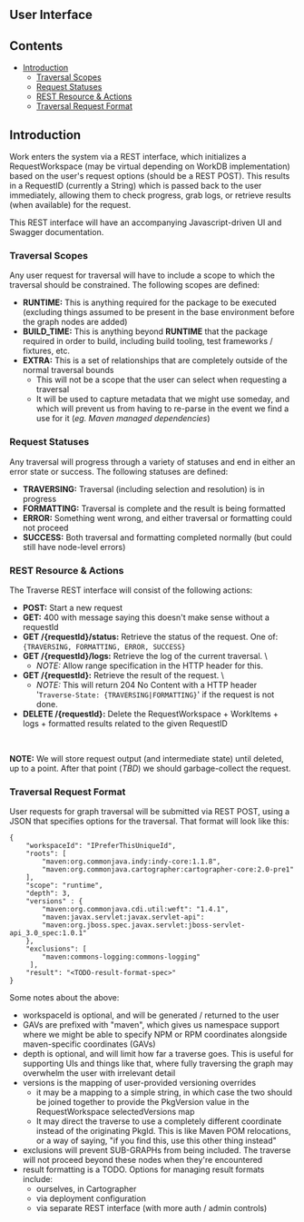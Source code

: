User Interface
--------------

## Contents

<!-- toc -->

- [Introduction](#introduction)
  * [Traversal Scopes](#traversal-scopes)
  * [Request Statuses](#request-statuses)
  * [REST Resource & Actions](#rest-resource--actions)
  * [Traversal Request Format](#traversal-request-format)

<!-- tocstop -->

## Introduction

Work enters the system via a REST interface, which initializes a
RequestWorkspace (may be virtual depending on WorkDB implementation)
based on the user's request options (should be a REST POST). This
results in a RequestID (currently a String) which is passed back to the
user immediately, allowing them to check progress, grab logs, or
retrieve results (when available) for the request.

This REST interface will have an accompanying Javascript-driven UI and
Swagger documentation.

### Traversal Scopes

Any user request for traversal will have to include a scope to which the
traversal should be constrained. The following scopes are defined:

-   **RUNTIME:** This is anything required for the package to be
    executed (excluding things assumed to be present in the base
    environment before the graph nodes are added)
-   **BUILD_TIME:** This is anything beyond **RUNTIME** that the
    package required in order to build, including build tooling, test
    frameworks / fixtures, etc.
-   **EXTRA:** This is a set of relationships that are completely
    outside of the normal traversal bounds
    -   This will not be a scope that the user can select when
        requesting a traversal
    -   It will be used to capture metadata that we might use someday,
        and which will prevent us from having to re-parse in the event
        we find a use for it (*eg. Maven managed dependencies*)

### Request Statuses

Any traversal will progress through a variety of statuses and end in
either an error state or success. The following statuses are defined:

-   **TRAVERSING:** Traversal (including selection and resolution) is in
    progress
-   **FORMATTING:** Traversal is complete and the result is being
    formatted
-   **ERROR:** Something went wrong, and either traversal or formatting
    could not proceed
-   **SUCCESS:** Both traversal and formatting completed normally (but
    could still have node-level errors)

### REST Resource & Actions

The Traverse REST interface will consist of the following actions:

-   **POST:** Start a new request
-   **GET:** 400 with message saying this doesn't make sense without a
    requestId
-   **GET /{requestId}/status:** Retrieve the status of the request. One
    of: `{TRAVERSING, FORMATTING, ERROR, SUCCESS}`
-   **GET /{requestId}/logs:** Retrieve the log of the current
    traversal. \
    -   *NOTE:* Allow range specification in the HTTP header for this.
-   **GET /{requestId}:** Retrieve the result of the request. \
    -   *NOTE:* This will return 204 No Content with a HTTP header
        '`Traverse-State: {TRAVERSING|FORMATTING}`' if the request is
        not done.
-   **DELETE /{requestId}:** Delete the RequestWorkspace + WorkItems +
    logs + formatted results related to the given RequestID

 

**NOTE:** We will store request output (and intermediate state) until
deleted, up to a point. After that point (*TBD*) we should
garbage-collect the request.

### Traversal Request Format

User requests for graph traversal will be submitted via REST POST, using
a JSON that specifies options for the traversal. That format will look
like this:

```
{
    "workspaceId": "IPreferThisUniqueId",
    "roots": [
        "maven:org.commonjava.indy:indy-core:1.1.8",
        "maven:org.commonjava.cartographer:cartographer-core:2.0-pre1"
    ],
    "scope": "runtime",
    "depth": 3,
    "versions" : {
        "maven:org.commonjava.cdi.util:weft": "1.4.1",
        "maven:javax.servlet:javax.servlet-api":
        "maven:org.jboss.spec.javax.servlet:jboss-servlet-api_3.0_spec:1.0.1"
    },
    "exclusions": [
        "maven:commons-logging:commons-logging"
     ],
    "result": "<TODO-result-format-spec>"
} 
```

Some notes about the above:

-   workspaceId is optional, and will be generated / returned to the
    user
-   GAVs are prefixed with "maven", which gives us namespace support
    where we might be able to specify NPM or RPM coordinates alongside
    maven-specific coordinates (GAVs)
-   depth is optional, and will limit how far a traverse goes. This is
    useful for supporting UIs and things like that, where fully
    traversing the graph may overwhelm the user with irrelevant detail
-   versions is the mapping of user-provided versioning overrides
    -   it may be a mapping to a simple string, in which case the two
        should be joined together to provide the PkgVersion value in the
        RequestWorkspace selectedVersions map
    -   It may direct the traverse to use a completely different
        coordinate instead of the originating PkgId. This is like Maven
        POM relocations, or a way of saying, "if you find this, use this
        other thing instead"
-   exclusions will prevent SUB-GRAPHs from being included. The traverse
    will not proceed beyond these nodes when they're encountered
-   result formatting is a TODO. Options for managing result formats
    include:
    -   ourselves, in Cartographer
    -   via deployment configuration
    -   via separate REST interface (with more auth / admin controls)
